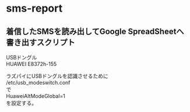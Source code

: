# sms-report

## 着信したSMSを読み出してGoogle SpreadSheetへ書き出すスクリプト

USBドングル  
HUAWEI E8372h-155

ラズパイにUSBドングルを認識させるために  
/etc/usb_modeswitch.conf  
で  
HuaweiAltModeGlobal=1  
を設定する。
